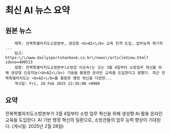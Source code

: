 # 최신 AI 뉴스 요약

## 원본 뉴스
		제목: 전북특별자치도소방본부, 생성형 <b>AI<\/b> 교육 전격 도입, 업무능력 획기적 ...
		링크: https:\/\/www.dailysportshankook.co.kr\/news\/articleView.html?idxno=400513
		설명: 전북특별자치도소방본부(소방감 이오숙)는 오는 3월 4일부터 소방업무 혁신을 위해 생성형 인공지능(<b>AI<\/b>) 기술을 활용한 온라인 교육을 도입한다고 밝혔다. 최근 전북특별자치도는 <b>AI<\/b>를 활용한 행정 혁신을 다양한... 
		게시일: Fri, 28 Feb 2025 22:56:00 +0900


## 요약
전북특별자치도소방본부가 3월 4일부터 소방 업무 혁신을 위해 생성형 AI 활용 온라인 교육을 도입한다. AI 기반 행정 혁신의 일환으로, 소방관들의 업무 능력 향상이 기대된다. (게시일: 2025년 2월 28일)
